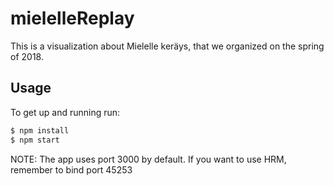 # mielelleReplay
This is a visualization about Mielelle keräys, that we organized on the spring of 2018.
## Usage
To get up and running run:
``` bash
$ npm install
$ npm start
```

NOTE: The app uses port 3000 by default. If you want to use HRM, remember to bind port 45253